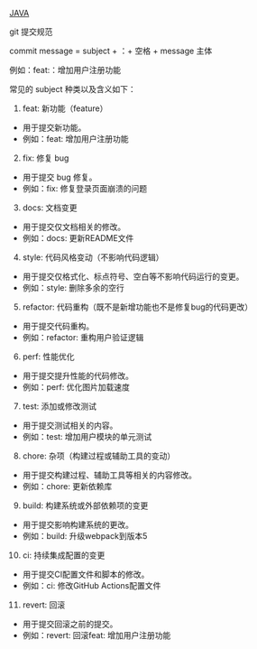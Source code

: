 [JAVA](/JAVA/README.md)



git 提交规范

commit message = subject + ：+ 空格 + message 主体

例如：feat:：增加用户注册功能

常见的 subject 种类以及含义如下：

1. feat: 新功能（feature）


- 用于提交新功能。
- 例如：feat: 增加用户注册功能

2. fix: 修复 bug

- 用于提交 bug 修复。
- 例如：fix: 修复登录页面崩溃的问题


3. docs: 文档变更

- 用于提交仅文档相关的修改。
- 例如：docs: 更新README文件


4. style: 代码风格变动（不影响代码逻辑）

- 用于提交仅格式化、标点符号、空白等不影响代码运行的变更。
- 例如：style: 删除多余的空行


5. refactor: 代码重构（既不是新增功能也不是修复bug的代码更改）

- 用于提交代码重构。
- 例如：refactor: 重构用户验证逻辑


6. perf: 性能优化

- 用于提交提升性能的代码修改。
- 例如：perf: 优化图片加载速度


7. test: 添加或修改测试

- 用于提交测试相关的内容。
- 例如：test: 增加用户模块的单元测试


8. chore: 杂项（构建过程或辅助工具的变动）

- 用于提交构建过程、辅助工具等相关的内容修改。
- 例如：chore: 更新依赖库


9. build: 构建系统或外部依赖项的变更

- 用于提交影响构建系统的更改。
- 例如：build: 升级webpack到版本5


10. ci: 持续集成配置的变更

- 用于提交CI配置文件和脚本的修改。
- 例如：ci: 修改GitHub Actions配置文件


11. revert: 回滚

- 用于提交回滚之前的提交。
- 例如：revert: 回滚feat: 增加用户注册功能



